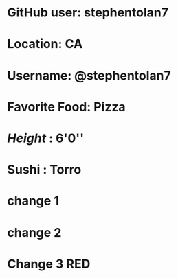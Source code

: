 # GitHub user: stephentolan7
# Location: CA
# Username: @stephentolan7
# Favorite Food: Pizza
# *Height* : 6'0''
# **Sushi** : Torro
# change 1
# change 2
# Change 3 RED
